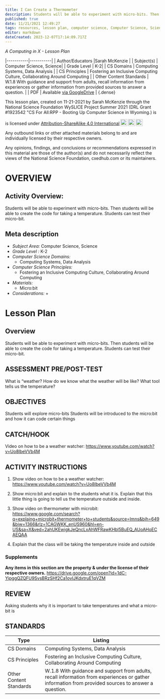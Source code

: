 ```yaml
---
title: I Can Create a Thermometer
description: Students will be able to experiment with micro-bits. Then students will be able to create the code for taking a temperature. Students can test their micro-bit.
published: true
date: 11/21/2021 12:49:27
tags: resources, lesson plan, computer science, Computer Science, Science 
editor: markdown
dateCreated: 2023-12-07T17:14:09.717Z
---
```

*A Computing in X - Lesson Plan*

|-----------|-----------|
| Author/Educators |Sarah McKenzie |
| Subject(s) | Computer Science, Science|
| Grade Level | K-2|
| CS Domains | Computing Systems, Data Analysis |
| CS Principles | Fostering an Inclusive Computing Culture, Collaborating Around Computing |
| Other Content Standards | W.1.8 With guidance and support from adults, recall information from experiences or gather information from provided sources to answer a question. | 
| PDF | Available [via GoogleDrive](https://drive.google.com/open?id=1Jqb4G-vaoTrzr1K7jxxI81plAML_t6JC) |
{.dense}






This lesson plan, created on 11-21-2021 by Sarah McKenzie through the National Science Foundation WySLICE Project Summer 2021 (DRL Grant #1923542 "CS For All:RPP - Booting Up Computer Science in Wyoming.) is  <p xmlns:cc="http://creativecommons.org/ns#" >  is licensed under <a href="http://creativecommons.org/licenses/by-sa/4.0/?ref=chooser-v1" target="_blank" rel="license noopener noreferrer" style="display:inline-block;">Attribution-ShareAlike 4.0 International<img style="height:22px!important;margin-left:3px;vertical-align:text-bottom;" src="https://mirrors.creativecommons.org/presskit/icons/cc.svg?ref=chooser-v1"><img style="height:22px!important;margin-left:3px;vertical-align:text-bottom;" src="https://mirrors.creativecommons.org/presskit/icons/by.svg?ref=chooser-v1"><img style="height:22px!important;margin-left:3px;vertical-align:text-bottom;" src="https://mirrors.creativecommons.org/presskit/icons/sa.svg?ref=chooser-v1"></a></p>


Any outbound links or other attached materials belong to and are individually licensed by their respective owners. 


Any opinions, findings, and conclusions or recommendations expressed in this material are those of the author(s) and do not necessarily reflect the views of the National Science Foundation, cxedhub.com or its maintainers.


# OVERVIEW
## Activity Overview:  
Students will be able to experiment with micro-bits. Then students will be able to create the code for taking a temperature. Students can test their micro-bit.
## Meta description
+ *Subject Area:* Computer Science, Science 
+ *Grade Level :* K-2 
+ *Computer Science Domains:*
   + Computing Systems, Data Analysis
+ *Computer Science Principles:*
   + Fostering an Inclusive Computing Culture, Collaborating Around Computing
+ *Materials:* 
   + Micro:bit
+ *Considerations:*
   + 


# Lesson Plan
## Overview
Students will be able to experiment with micro-bits. Then students will be able to create the code for taking a temperature. Students can test their micro-bit.
## ASSESSMENT PRE/POST-TEST
What is “weather?
How do we know what the weather will be like?
What tool tells us the temperature?
## OBJECTIVES
Students will explore micro-bits
Students will be introduced to the micro:bit and how it can code certain things


## CATCH/HOOK
Video on how to be a weather watcher: https://www.youtube.com/watch?v=Uo8lbeVVb4M


## ACTIVITY INSTRUCTIONS
1. Show video on how to be a weather watcher: https://www.youtube.com/watch?v=Uo8lbeVVb4M


2. Show micro:bit and explain to the students what it is. Explain that this little thing is going to tell us the temperature outside and inside.


3. Show video on thermometer with microbit: https://www.google.com/search?q=explaing+microbit+thermometer+to+students&source=lmns&bih=649&biw=1366&rlz=1CAGWKK_enUS960&hl=en-US&sa=X&ved=2ahUKEwigkJeQncLxAhWFRawKHbl5BuEQ_AUoAHoECAEQAA


4. Explain that the class will be taking the temperature inside and outside


### Supplements
**Any items in this section are the property & under the license of their respective owners.**
https://drive.google.com/open?id=1dC-YipggQZQFU9SvsBRzSHf2Ca1ovIJKdxtruE1qVZM




## REVIEW
Asking students why it is important to take temperatures and what a micro-bit is
## STANDARDS        
| Type | Listing | 
|-----------|-----------|
| CS Domains  | Computing Systems, Data Analysis|
| CS Principles   | Fostering an Inclusive Computing Culture, Collaborating Around Computing|
| Other Content Standards | W.1.8 With guidance and support from adults, recall information from experiences or gather information from provided sources to answer a question.  |